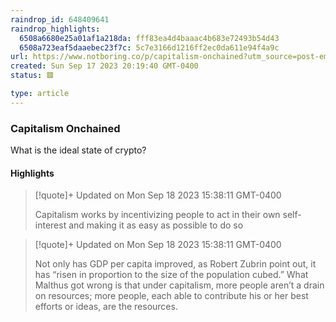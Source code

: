 ```yaml
---
raindrop_id: 648409641
raindrop_highlights:
  6508a6680e25a01af1a218da: fff83ea4d4baaac4b683e72493b54d43
  6508a723eaf5daaebec23f7c: 5c7e3166d1216ff2ec0da611e94f4a9c
url: https://www.notboring.co/p/capitalism-onchained?utm_source=post-email-title&amp;publication_id=10025&amp;post_id=136958177&amp;utm_campaign=email-post-title&amp;isFreemail=true&amp;r=f9r78&amp;utm_medium=email
created: Sun Sep 17 2023 20:19:40 GMT-0400
status: 🟥

type: article
---
```



### Capitalism Onchained

What is the ideal state of crypto?

#### Highlights

> [!quote]+ Updated on Mon Sep 18 2023 15:38:11 GMT-0400
>
> Capitalism works by incentivizing people to act in their own self-interest and making it as easy as possible to do so

> [!quote]+ Updated on Mon Sep 18 2023 15:38:11 GMT-0400
>
> Not only has GDP per capita improved, as Robert Zubrin point out, it has “risen in proportion to the size of the population cubed.” What Malthus got wrong is that under capitalism, more people aren’t a drain on resources; more people, each able to contribute his or her best efforts or ideas, are the resources.
